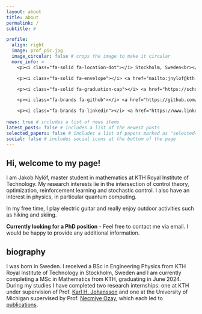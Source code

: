 ```yaml
---
layout: about
title: about
permalink: /
subtitle: #

profile:
  align: right
  image: prof_pic.jpg
  image_circular: false # crops the image to make it circular
  more_info: >
    <p><i class="fa-solid fa-location-dot"></i> Stockholm, Sweden<br></p>

    <p><i class="fa-solid fa-envelope"></i> <a href="mailto:jnylof@kth.se">jnylof@kth.se</a><br></p>

    <p><i class="fa-solid fa-graduation-cap"></i> <a href="https://scholar.google.com/citations?user=jVDb3CAAAAAJ&hl=en">Google Scholar</a><br></p>

    <p><i class="fa-brands fa-github"></i> <a href="https://github.com/jnyloef">Github</a><br></p>

    <p><i class="fa-brands fa-linkedin"></i> <a href="https://www.linkedin.com/in/jakob-nyl%C3%B6f-10571b183/">LinkedIn</a></p>
    
news: true # includes a list of news items
latest_posts: false # includes a list of the newest posts
selected_papers: false # includes a list of papers marked as "selected={true}"
social: false # includes social icons at the bottom of the page
---
```


## Hi, welcome to my page! ##

I am Jakob Nylöf, master student in mathematics at KTH Royal Institute of Technology. My research interests lie in the intersection of control theory, optimization, reinforcement learning and stochastic control. I also have an interest in physics, in particular quantum computing.

In my free time, I play electric guitar and really enjoy outdoor activities such as hiking and skiing.

**Currently looking for a PhD position** - Feel free to contact me via email. I would be happy to provide any additional information.

## biography ##

I was born in Sweden. I received a BSc in Engineering Physics from KTH Royal Institute of Technology in Stockholm, Sweden and I am currently completing a MSc in Mathematics from KTH, graduating in June 2024. During my studies I have completed two research internships: one at KTH under supervision of Prof. [Karl H. Johansson](https://people.kth.se/~kallej/) and one at the University of Michigan supervised by Prof. [Necmiye Ozay](https://web.eecs.umich.edu/~necmiye/), which each led to [publications](/publications/).
